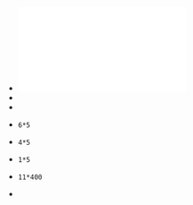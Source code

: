 - ![Informe Contrato 73  Proyecto Alumnus+vf signed (1).pdf](../assets/Informe_Contrato_73_Proyecto_Alumnus+vf_signed_(1)_1637552839114_0.pdf)
-
-
- ```calc
  6*5
  ```
- ```calc
  4*5
  ```
- ```calc
  1*5
  ```
- ```calc
  11*400
  ```
-